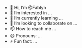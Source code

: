 - 👋 Hi, I’m @Fablyn
- 👀 I’m interested in ...
- 🌱 I’m currently learning ...
- 💞️ I’m looking to collaborate on ...
- 📫 How to reach me ...
- 😄 Pronouns: ...
- ⚡ Fun fact: ...

<!---
Fablyn/Fablyn is a ✨ special ✨ repository because its `README.md` (this file) appears on your GitHub profile.
You can click the Preview link to take a look at your changes.
--->
